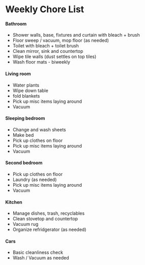 # Weekly Chore List
#### Bathroom
 * Shower walls, base, fixtures and curtain with bleach + brush
 * Floor sweep / vacuum, mop floor (as needed)
 * Toilet with bleach + toilet brush
 * Clean mirror, sink and countertop
 * Wipe tile walls (dust settles on top tiles)
 * Wash floor mats - biweekly
#### Living room
 * Water plants
 * Wipe down table
 * fold blankets
 * Pick up misc items laying around
 * Vacuum
#### Sleeping bedroom
 * Change and wash sheets
 * Make bed
 * Pick up clothes on floor
 * Pick up misc items laying around
 * Vacuum

#### Second bedroom
 * Pick up clothes on floor
 * Laundry (as needed)
 * Pick up misc items laying around
 * Vacuum

#### Kitchen
 * Manage dishes, trash, recyclables
 * Clean stovetop and countertop
 * Vacuum rug
 * Organize refridgerator (as needed)

#### Cars
 * Basic cleanliness check
 * Wash / Vacuum as needed